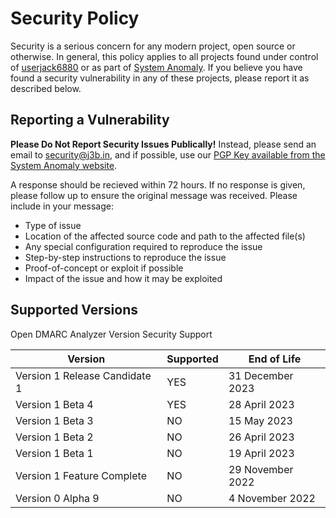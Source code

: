 # Security Policy

Security is a serious concern for any modern project, open source or otherwise. In general, this policy applies to all projects found under control of [userjack6880](https://github.com/userjack6880) or as part of [System Anomaly](https://systemanomaly.com). If you believe you have found a security vulnerability in any of these projects, please report it as described below.

## Reporting a Vulnerability

**Please Do Not Report Security Issues Publically!** Instead, please send an email to [security@j3b.in](mailto:security@j3b.in), and if possible, use our [PGP Key available from the System Anomaly website](https://systemanomaly.com/pgp/). 

A response should be recieved within 72 hours. If no response is given, please follow up to ensure the original message was received. Please include in your message:
- Type of issue
- Location of the affected source code and path to the affected file(s)
- Any special configuration required to reproduce the issue
- Step-by-step instructions to reproduce the issue
- Proof-of-concept or exploit if possible
- Impact of the issue and how it may be exploited

## Supported Versions

Open DMARC Analyzer Version Security Support

| Version                       | Supported | End of Life      |
| ----------------------------- | --------- | ---------------- |
| Version 1 Release Candidate 1 | YES       | 31 December 2023 |
| Version 1 Beta 4              | YES       | 28 April 2023    |
| Version 1 Beta 3              | NO        | 15 May 2023      |
| Version 1 Beta 2              | NO        | 26 April 2023    |
| Version 1 Beta 1              | NO        | 19 April 2023    |
| Version 1 Feature Complete    | NO        | 29 November 2022 |
| Version 0 Alpha 9             | NO        | 4 November 2022  |